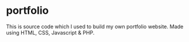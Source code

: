 # portfolio
This is source code which I used to build my own portfolio website.
Made using HTML, CSS, Javascript & PHP.
